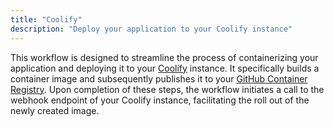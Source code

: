 ```yaml
---
title: "Coolify"
description: "Deploy your application to your Coolify instance"
---
```


This workflow is designed to streamline the process of containerizing your application and deploying it to your [Coolify](https://coolify.io/) instance. It specifically builds a container image and subsequently publishes it to your [GitHub Container Registry](https://docs.github.com/en/packages/working-with-a-github-packages-registry/working-with-the-container-registry). Upon completion of these steps, the workflow initiates a call to the webhook endpoint of your Coolify instance, facilitating the roll out of the newly created image.
